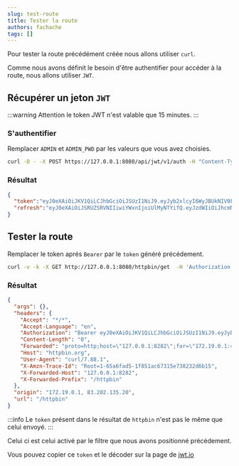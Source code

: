 ```yaml
---
slug: test-route
title: Tester la route
authors: fachache
tags: []
---
```


Pour tester la route précédément créée nous allons utiliser `curl`.

Comme nous avons définit le besoin d'être authentifier pour accéder à la route, nous allons utiliser `JWT`.

## Récupérer un jeton `JWT`

:::warning
Attention le token JWT n'est valable que 15 minutes.
:::

### S'authentifier

Remplacer `ADMIN` et `ADMIN_PWD` par les valeurs que vous avez choisies.

```bash
curl -D - -X POST https://127.0.0.1:8080/api/jwt/v1/auth -H "Content-Type: application/json" -d '{"username": "ADMIN", "password": "ADMIN_PDW"}'
```

### Résultat

```json
{
  "token":"eyJ0eXAiOiJKV1QiLCJhbGciOiJSUzI1NiJ9.eyJyb2xlcyI6WyJBUkNIV0FZX0FQUCIsIkFVRElUT1IiLCJEQkdBVEVfQVBQIiwiR0VORVJBTF9NTkciLCJHUk9VUFNfTU5HIiwiTE9DQUxFU19NTkciLCJNT05HT19BUFAiLCJNU0dfQlJPQURDQVNUIiwiUE9SVEFJTkVSX0FQUCIsIlBST0ZJTEVTX01ORyIsIlJBQkJJVE1RX0FQUCIsIlJPTEVTX01ORyIsIlJPVVRFU19NTkciLCJTV0FHR0VSX0FQUCIsIlNZU1RFTV9NTkciLCJVU0VSU19NTkciLCJWQVVMVF9NTkciXSwiZ3JvdXBzIjpbXSwic3ViIjoiYXJjaHdheSIsImlzcyI6ImFyY2h3YXkiLCJpYXQiOjE3MDU0NDE4MTIsIm5iZiI6MTcwNTQ0MTgxMiwiZXhwIjoxNzA1NDQyNzEyfQ.eUn4XS07xEmbz1YsbxO5flBWsFPUQhrzB47pFBO5-7veV_mE0153foJ-YjlTHEbI8E5HT9-UQ5GAmOhJyjPyql2XMDb3h2UteB4EY7kCtEhRamFnGS9ye9RzGq2-utESJIFnEsrQ3Bb0d80YqnXX73zTdX6zqfE2QP5E2l4LUlE5i4MDcioHWvokTL-FN8rDNDEj0YIG-ESq5Fx87ES5LATi2A9gqRgb4qd_eYsXza0rKCIug89QqGO8zxAT24SV2HLy_mk_-oCiXHjGwHLknJAdNTl-pUTQ0jh88iVSAjwz2LFRoXAdhbrhTO65UnFbmjI4h7l3Tc502Aun_TBvpQ",
  "refresh":"eyJ0eXAiOiJSRUZSRVNIIiwiYWxnIjoiUlMyNTYifQ.eyJzdWIiOiJhcmNod2F5IiwiaXNzIjoiYXJjaHdheSIsImlhdCI6MTcwNTQ0MTgxMiwibmJmIjoxNzA1NDQxODEyLCJleHAiOjE3MDU0NjM0MTJ9.hSUR5_EWREw9rCO1X7Ji0V03hdgNNOYe3Ytp8iY35KOxSAZdzO6M41L3nXjI0hNJp1N-MWCZNqK8FPdcLtlJk0lQWaFIepHbVsP-3LnetEh4YMTsD8oKTwOdQqITA3Is8kM8fxaX3BE2uzeo_OzgBOfqyqtfgT5Yc1WRLdLRNWMKYwmWpWShkn96sUbkalz-SNcEMn3Y1v-380xOKFxsdmL3E-GC21kAsm6Km1O9B0j-WC93hqrXxPQ5UIPNFTglUPiumYRXYWkZ7dMEDtjfqoaOsZFTB1SGt4x0ieaP0AIxlNUi_TePZ3aDPDGI2yaR1dNzO5656b2UivLe3AykYg"
}
```

## Tester la route

Remplacer le token aprés `Bearer` par le `token` généré précédement.

```bash
curl -v -k -X GET http://127.0.0.1:8080/httpbin/get  -H 'Authorization: Bearer eyJ0eXAiOiJKV1QiLCJhbGciOiJSUzI1NiJ9.eyJyb2xlcyI6WyJBUkNIV0FZX0FQUCIsIkFVRElUT1IiLCJEQkdBVEVfQVBQIiwiR0VORVJBTF9NTkciLCJHUk9VUFNfTU5HIiwiTE9DQUxFU19NTkciLCJNT05HT19BUFAiLCJNU0dfQlJPQURDQVNUIiwiUE9SVEFJTkVSX0FQUCIsIlBST0ZJTEVTX01ORyIsIlJBQkJJVE1RX0FQUCIsIlJPTEVTX01ORyIsIlJPVVRFU19NTkciLCJTV0FHR0VSX0FQUCIsIlNZU1RFTV9NTkciLCJVU0VSU19NTkciLCJWQVVMVF9NTkciXSwiZ3JvdXBzIjpbXSwic3ViIjoiYXJjaHdheSIsImlzcyI6ImFyY2h3YXkiLCJpYXQiOjE3MDU0NDE4MTIsIm5iZiI6MTcwNTQ0MTgxMiwiZXhwIjoxNzA1NDQyNzEyfQ.eUn4XS07xEmbz1YsbxO5flBWsFPUQhrzB47pFBO5-7veV_mE0153foJ-YjlTHEbI8E5HT9-UQ5GAmOhJyjPyql2XMDb3h2UteB4EY7kCtEhRamFnGS9ye9RzGq2-utESJIFnEsrQ3Bb0d80YqnXX73zTdX6zqfE2QP5E2l4LUlE5i4MDcioHWvokTL-FN8rDNDEj0YIG-ESq5Fx87ES5LATi2A9gqRgb4qd_eYsXza0rKCIug89QqGO8zxAT24SV2HLy_mk_-oCiXHjGwHLknJAdNTl-pUTQ0jh88iVSAjwz2LFRoXAdhbrhTO65UnFbmjI4h7l3Tc502Aun_TBvpQ'
```

### Résultat

```json
{
  "args": {}, 
  "headers": {
    "Accept": "*/*", 
    "Accept-Language": "en", 
    "Authorization": "Bearer eyJ0eXAiOiJKV1QiLCJhbGciOiJSUzI1NiJ9.eyJyb2xlcyI6WyJBUkNIV0FZX0FQUCIsIkFVRElUT1IiLCJEQkdBVEVfQVBQIiwiR0VORVJBTF9NTkciLCJHUk9VUFNfTU5HIiwiTE9DQUxFU19NTkciLCJNT05HT19BUFAiLCJNU0dfQlJPQURDQVNUIiwiUE9SVEFJTkVSX0FQUCIsIlBST0ZJTEVTX01ORyIsIlJBQkJJVE1RX0FQUCIsIlJPTEVTX01ORyIsIlJPVVRFU19NTkciLCJTV0FHR0VSX0FQUCIsIlNZU1RFTV9NTkciLCJVU0VSU19NTkciLCJWQVVMVF9NTkciXSwiZ3JvdXBzIjpbXSwic3ViIjoiYXJjaHdheSIsImlzcyI6ImFyY2h3YXkiLCJpYXQiOjE3MDU0NDIwMDUsIm5iZiI6MTcwNTQ0MjAwNSwiZXhwIjoxNzA1NDQyMDY1fQ.G9kXjzxReHh_fVdICaG3ovJJ8P7zeRVtQDx6lm05hKlojgYLtm0q2sj6xWgrKt4_vJH-MlAnUwWi4QWrIVMP_ywK1fPXhlg5qTUxYRtgoHWXjHRTSrEGNPvpbKtPrLgBpr6vmbU9qmnUBwGBqtslkKMbQkUaX5nGHOZ6kqNOazk7hywN1TsVjymC7S1N9pTM-iwSTyPgif2K2Lyk2zME350kc-RgswNIBRDS4N7nzplxdydc9lOBZypD4F9kks0xecan52ydb6OeaEFjBb_vUhSPiphqNEcXdWfLLacIRX_eaq7srQLC4OIDXbBav5yGboCK46xtJux8cM6G_P_AMA", 
    "Content-Length": "0", 
    "Forwarded": "proto=http;host=\"127.0.0.1:8282\";for=\"172.19.0.1:48070\"", 
    "Host": "httpbin.org", 
    "User-Agent": "curl/7.88.1", 
    "X-Amzn-Trace-Id": "Root=1-65a6fad5-1f851ac67315e738232d6b15", 
    "X-Forwarded-Host": "127.0.0.1:8282", 
    "X-Forwarded-Prefix": "/httpbin"
  }, 
  "origin": "172.19.0.1, 83.202.135.20", 
  "url": "/httpbin"
}
```

:::info
Le `token` présent dans le résultat de `httpbin` n'est pas le même que celui envoyé.
:::

Celui ci est celui activé par le filtre que nous avons positionné précédement.

Vous pouvez copier ce `token` et le décoder sur la page de [jwt.io](https://jwt.io/#debugger-io)
